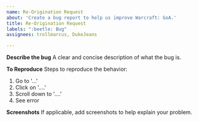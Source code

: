 ```yaml
---
name: Re-Origination Request
about: 'Create a bug report to help us improve Warcraft: GoA.'
title: Re-Origination Request
labels: ":beetle: Bug"
assignees: trollmarcus, DukeJeans

---
```


**Describe the bug**
A clear and concise description of what the bug is.

**To Reproduce**
Steps to reproduce the behavior:
1. Go to '...'
2. Click on '....'
3. Scroll down to '....'
4. See error

**Screenshots**
If applicable, add screenshots to help explain your problem.
